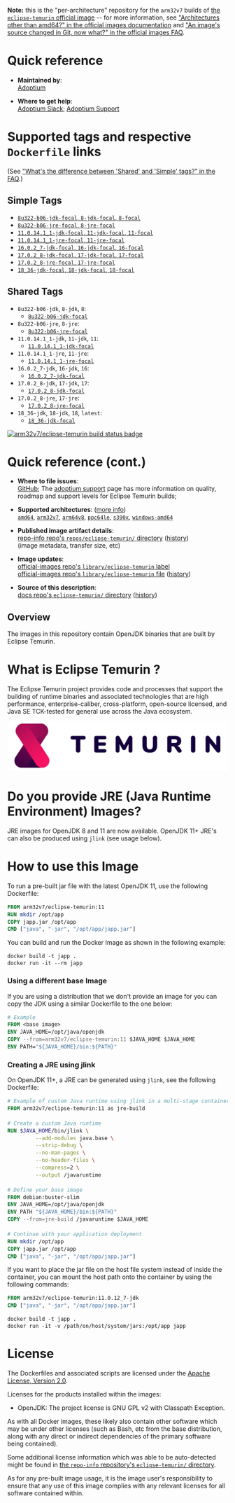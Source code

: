 <!--

********************************************************************************

WARNING:

    DO NOT EDIT "eclipse-temurin/README.md"

    IT IS AUTO-GENERATED

    (from the other files in "eclipse-temurin/" combined with a set of templates)

********************************************************************************

-->

**Note:** this is the "per-architecture" repository for the `arm32v7` builds of [the `eclipse-temurin` official image](https://hub.docker.com/_/eclipse-temurin) -- for more information, see ["Architectures other than amd64?" in the official images documentation](https://github.com/docker-library/official-images#architectures-other-than-amd64) and ["An image's source changed in Git, now what?" in the official images FAQ](https://github.com/docker-library/faq#an-images-source-changed-in-git-now-what).

# Quick reference

-	**Maintained by**:  
	[Adoptium](https://github.com/adoptium/containers)

-	**Where to get help**:  
	[Adoptium Slack](https://adoptium.net/slack.html); [Adoptium Support](https://github.com/adoptium/adoptium-support/issues/new/choose)

# Supported tags and respective `Dockerfile` links

(See ["What's the difference between 'Shared' and 'Simple' tags?" in the FAQ](https://github.com/docker-library/faq#whats-the-difference-between-shared-and-simple-tags).)

## Simple Tags

-	[`8u322-b06-jdk-focal`, `8-jdk-focal`, `8-focal`](https://github.com/adoptium/containers/blob/78a1d4d015ee0759f269888a9d085ddc03f20b95/8/jdk/ubuntu/Dockerfile.releases.full)
-	[`8u322-b06-jre-focal`, `8-jre-focal`](https://github.com/adoptium/containers/blob/78a1d4d015ee0759f269888a9d085ddc03f20b95/8/jre/ubuntu/Dockerfile.releases.full)
-	[`11.0.14.1_1-jdk-focal`, `11-jdk-focal`, `11-focal`](https://github.com/adoptium/containers/blob/78a1d4d015ee0759f269888a9d085ddc03f20b95/11/jdk/ubuntu/Dockerfile.releases.full)
-	[`11.0.14.1_1-jre-focal`, `11-jre-focal`](https://github.com/adoptium/containers/blob/78a1d4d015ee0759f269888a9d085ddc03f20b95/11/jre/ubuntu/Dockerfile.releases.full)
-	[`16.0.2_7-jdk-focal`, `16-jdk-focal`, `16-focal`](https://github.com/adoptium/containers/blob/78a1d4d015ee0759f269888a9d085ddc03f20b95/16/jdk/ubuntu/Dockerfile.releases.full)
-	[`17.0.2_8-jdk-focal`, `17-jdk-focal`, `17-focal`](https://github.com/adoptium/containers/blob/78a1d4d015ee0759f269888a9d085ddc03f20b95/17/jdk/ubuntu/Dockerfile.releases.full)
-	[`17.0.2_8-jre-focal`, `17-jre-focal`](https://github.com/adoptium/containers/blob/78a1d4d015ee0759f269888a9d085ddc03f20b95/17/jre/ubuntu/Dockerfile.releases.full)
-	[`18_36-jdk-focal`, `18-jdk-focal`, `18-focal`](https://github.com/adoptium/containers/blob/535e41304f7bd6c0d45b42bf2af0f320323825da/18/jdk/ubuntu/Dockerfile.releases.full)

## Shared Tags

-	`8u322-b06-jdk`, `8-jdk`, `8`:
	-	[`8u322-b06-jdk-focal`](https://github.com/adoptium/containers/blob/78a1d4d015ee0759f269888a9d085ddc03f20b95/8/jdk/ubuntu/Dockerfile.releases.full)
-	`8u322-b06-jre`, `8-jre`:
	-	[`8u322-b06-jre-focal`](https://github.com/adoptium/containers/blob/78a1d4d015ee0759f269888a9d085ddc03f20b95/8/jre/ubuntu/Dockerfile.releases.full)
-	`11.0.14.1_1-jdk`, `11-jdk`, `11`:
	-	[`11.0.14.1_1-jdk-focal`](https://github.com/adoptium/containers/blob/78a1d4d015ee0759f269888a9d085ddc03f20b95/11/jdk/ubuntu/Dockerfile.releases.full)
-	`11.0.14.1_1-jre`, `11-jre`:
	-	[`11.0.14.1_1-jre-focal`](https://github.com/adoptium/containers/blob/78a1d4d015ee0759f269888a9d085ddc03f20b95/11/jre/ubuntu/Dockerfile.releases.full)
-	`16.0.2_7-jdk`, `16-jdk`, `16`:
	-	[`16.0.2_7-jdk-focal`](https://github.com/adoptium/containers/blob/78a1d4d015ee0759f269888a9d085ddc03f20b95/16/jdk/ubuntu/Dockerfile.releases.full)
-	`17.0.2_8-jdk`, `17-jdk`, `17`:
	-	[`17.0.2_8-jdk-focal`](https://github.com/adoptium/containers/blob/78a1d4d015ee0759f269888a9d085ddc03f20b95/17/jdk/ubuntu/Dockerfile.releases.full)
-	`17.0.2_8-jre`, `17-jre`:
	-	[`17.0.2_8-jre-focal`](https://github.com/adoptium/containers/blob/78a1d4d015ee0759f269888a9d085ddc03f20b95/17/jre/ubuntu/Dockerfile.releases.full)
-	`18_36-jdk`, `18-jdk`, `18`, `latest`:
	-	[`18_36-jdk-focal`](https://github.com/adoptium/containers/blob/535e41304f7bd6c0d45b42bf2af0f320323825da/18/jdk/ubuntu/Dockerfile.releases.full)

[![arm32v7/eclipse-temurin build status badge](https://img.shields.io/jenkins/s/https/doi-janky.infosiftr.net/job/multiarch/job/arm32v7/job/eclipse-temurin.svg?label=arm32v7/eclipse-temurin%20%20build%20job)](https://doi-janky.infosiftr.net/job/multiarch/job/arm32v7/job/eclipse-temurin/)

# Quick reference (cont.)

-	**Where to file issues**:  
	[GitHub](https://github.com/adoptium/containers/issues); The [adoptium support](https://adoptium.net/support.html) page has more information on quality, roadmap and support levels for Eclipse Temurin builds;

-	**Supported architectures**: ([more info](https://github.com/docker-library/official-images#architectures-other-than-amd64))  
	[`amd64`](https://hub.docker.com/r/amd64/eclipse-temurin/), [`arm32v7`](https://hub.docker.com/r/arm32v7/eclipse-temurin/), [`arm64v8`](https://hub.docker.com/r/arm64v8/eclipse-temurin/), [`ppc64le`](https://hub.docker.com/r/ppc64le/eclipse-temurin/), [`s390x`](https://hub.docker.com/r/s390x/eclipse-temurin/), [`windows-amd64`](https://hub.docker.com/r/winamd64/eclipse-temurin/)

-	**Published image artifact details**:  
	[repo-info repo's `repos/eclipse-temurin/` directory](https://github.com/docker-library/repo-info/blob/master/repos/eclipse-temurin) ([history](https://github.com/docker-library/repo-info/commits/master/repos/eclipse-temurin))  
	(image metadata, transfer size, etc)

-	**Image updates**:  
	[official-images repo's `library/eclipse-temurin` label](https://github.com/docker-library/official-images/issues?q=label%3Alibrary%2Feclipse-temurin)  
	[official-images repo's `library/eclipse-temurin` file](https://github.com/docker-library/official-images/blob/master/library/eclipse-temurin) ([history](https://github.com/docker-library/official-images/commits/master/library/eclipse-temurin))

-	**Source of this description**:  
	[docs repo's `eclipse-temurin/` directory](https://github.com/docker-library/docs/tree/master/eclipse-temurin) ([history](https://github.com/docker-library/docs/commits/master/eclipse-temurin))

## Overview

The images in this repository contain OpenJDK binaries that are built by Eclipse Temurin.

# What is Eclipse Temurin ?

The Eclipse Temurin project provides code and processes that support the building of runtime binaries and associated technologies that are high performance, enterprise-caliber, cross-platform, open-source licensed, and Java SE TCK-tested for general use across the Java ecosystem.

![logo](https://raw.githubusercontent.com/docker-library/docs/cb27e17c8b50fddc58f1933d266a1a7686fea8ed/eclipse-temurin/logo.png)

# Do you provide JRE (Java Runtime Environment) Images?

JRE images for OpenJDK 8 and 11 are now available. OpenJDK 11+ JRE's can also be produced using `jlink` (see usage below).

# How to use this Image

To run a pre-built jar file with the latest OpenJDK 11, use the following Dockerfile:

```dockerfile
FROM arm32v7/eclipse-temurin:11
RUN mkdir /opt/app
COPY japp.jar /opt/app
CMD ["java", "-jar", "/opt/app/japp.jar"]
```

You can build and run the Docker Image as shown in the following example:

```console
docker build -t japp .
docker run -it --rm japp
```

### Using a different base Image

If you are using a distribution that we don't provide an image for you can copy the JDK using a similar Dockerfile to the one below:

```dockerfile
# Example
FROM <base image>
ENV JAVA_HOME=/opt/java/openjdk
COPY --from=arm32v7/eclipse-temurin:11 $JAVA_HOME $JAVA_HOME
ENV PATH="${JAVA_HOME}/bin:${PATH}"
```

### Creating a JRE using jlink

On OpenJDK 11+, a JRE can be generated using `jlink`, see the following Dockerfile:

```dockerfile
# Example of custom Java runtime using jlink in a multi-stage container build
FROM arm32v7/eclipse-temurin:11 as jre-build

# Create a custom Java runtime
RUN $JAVA_HOME/bin/jlink \
         --add-modules java.base \
         --strip-debug \
         --no-man-pages \
         --no-header-files \
         --compress=2 \
         --output /javaruntime

# Define your base image
FROM debian:buster-slim
ENV JAVA_HOME=/opt/java/openjdk
ENV PATH "${JAVA_HOME}/bin:${PATH}"
COPY --from=jre-build /javaruntime $JAVA_HOME

# Continue with your application deployment
RUN mkdir /opt/app
COPY japp.jar /opt/app
CMD ["java", "-jar", "/opt/app/japp.jar"]
```

If you want to place the jar file on the host file system instead of inside the container, you can mount the host path onto the container by using the following commands:

```dockerfile
FROM arm32v7/eclipse-temurin:11.0.12_7-jdk
CMD ["java", "-jar", "/opt/app/japp.jar"]
```

```console
docker build -t japp .
docker run -it -v /path/on/host/system/jars:/opt/app japp
```

# License

The Dockerfiles and associated scripts are licensed under the [Apache License, Version 2.0](http://www.apache.org/licenses/LICENSE-2.0.html).

Licenses for the products installed within the images:

-	OpenJDK: The project license is GNU GPL v2 with Classpath Exception.

As with all Docker images, these likely also contain other software which may be under other licenses (such as Bash, etc from the base distribution, along with any direct or indirect dependencies of the primary software being contained).

Some additional license information which was able to be auto-detected might be found in [the `repo-info` repository's `eclipse-temurin/` directory](https://github.com/docker-library/repo-info/tree/master/repos/eclipse-temurin).

As for any pre-built image usage, it is the image user's responsibility to ensure that any use of this image complies with any relevant licenses for all software contained within.
